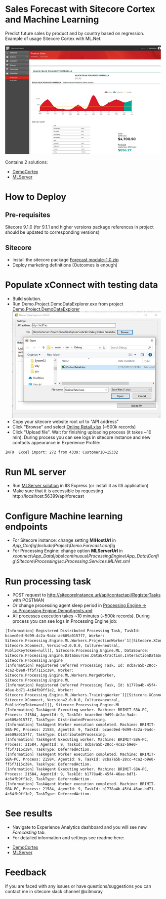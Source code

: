 # Sales Forecast with Sitecore Cortex and Machine Learning
Predict future sales by product and by country based on regression.
Example of usage Sitecore Cortex with ML.Net.

![Forecast](https://github.com/x3mxray/Cortex.Demo.Forecast/blob/master/documentation/images/forecast.jpg)

Contains 2 solutions:
- [DemoCortex](https://github.com/x3mxray/Cortex.Demo.Forecast/tree/master/DemoCortex)
- [MLServer](https://github.com/x3mxray/Cortex.Demo.Forecast/tree/master/MLServer)


# How to Deploy #

## Pre-requisites
Sitecore 9.1.0 (for 9.1.1 and higher versions package references in project should be updated to corresponding versions)

## Sitecore
* Install the sitecore package [Forecast module-1.0.zip](https://github.com/x3mxray/Cortex.Demo.Forecast/blob/master/install/Forecast_module-1.0.zip)
* Deploy marketing definitions (Outcomes is enough)

# Populate xConnect with testing data #
* Build solution.
* Run Demo.Project.DemoDataExplorer.exe from project [Demo.Project.DemoDataExplorer](https://github.com/x3mxray/Cortex.Demo.Forecast/tree/master/DemoCortex/src/Project/DemoDataExplorer/code)
![Data Explorer](https://github.com/x3mxray/Cortex.Demo.Forecast/blob/master/documentation/images/DataExplorer.jpg)
* Copy your sitecore website root url to "API address"
* Click "Browse" and select [Online Retail.xlsx](https://github.com/x3mxray/Cortex.Demo.Forecast/blob/master/install/Online_Retail.xlsx) (~500k records)
* Click "Upload file". Wait for finishing uploading process (it takes ~10 min). During process you can see logs in sitecore instance and new contacts appearance in Experience Profile:
```
INFO  Excel import: 272 from 4339: CustomerID=15332
```

# Run ML server #
* Run [MLServer solution](https://github.com/x3mxray/Cortex.Demo.Forecast/tree/master/MLServer) in IIS Express (or install it as IIS application)
* Make sure that it is accessible by requesting http://localhost:56399/api/forecast

# Configure Machine learning endpoints #
* For Sitecore instance: change setting **MlHostUrl** in *App_Config\Include\Project\Demo.Forecast.config*
* For Processing Engine: change option **MLServerUrl** in *xconnect\App_Data\jobs\continuous\ProcessingEngine\App_Data\Config\Sitecore\Processing\sc.Processing.Services.MLNet.xml*

# Run processing task #
- POST request to http://sitecoreInstance.url/api/contactapi/RegisterTasks with POSTMAN
- Or change processing agent sleep period in [Processing Engine -> sc.Processing.Engine.DemoAgents.xml](https://github.com/x3mxray/Cortex.Demo.Forecast/blob/master/DemoCortex/src/Foundation/ProcessingEngine/code/App_Config/Processing/Demo/sc.Processing.Engine.DemoAgents.xml)
- All processes execution takes ~10 minutes (~500k records). During process you can see logs in Processing Engine job:
```
[Information] Registered Distributed Processing Task, TaskId: bcaec0ed-9d99-4c2a-9a4c-ae609a0157f7, Worker: Sitecore.Processing.Engine.ML.Workers.ProjectionWorker`1[[Sitecore.XConnect.Interaction, Sitecore.XConnect, Version=2.0.0.0, Culture=neutral, PublicKeyToken=null]], Sitecore.Processing.Engine.ML, DataSource: Sitecore.Processing.Engine.DataSources.DataExtraction.InteractionDataSource, Sitecore.Processing.Engine
[Information] Registered Deferred Processing Task, Id: 8cba7a5b-28cc-4ca2-b9e0-ff5f7115c384, Worker: Sitecore.Processing.Engine.ML.Workers.MergeWorker, Sitecore.Processing.Engine.ML
[Information] Registered Deferred Processing Task, Id: b1778a4b-45f4-46ae-bd71-4c64fb9ff1e2, Worker: Sitecore.Processing.Engine.ML.Workers.TrainingWorker`1[[Sitecore.XConnect.Interaction, Sitecore.XConnect, Version=2.0.0.0, Culture=neutral, PublicKeyToken=null]], Sitecore.Processing.Engine.ML
[Information] TaskAgent Executing worker. Machine: BRIMIT-SBA-PC, Process: 21584, AgentId: 9, TaskId: bcaec0ed-9d99-4c2a-9a4c-ae609a0157f7, TaskType: DistributedProcessing.
[Information] TaskAgent Worker execution completed. Machine: BRIMIT-SBA-PC, Process: 21584, AgentId: 9, TaskId: bcaec0ed-9d99-4c2a-9a4c-ae609a0157f7, TaskType: DistributedProcessing.
[Information] TaskAgent Executing worker. Machine: BRIMIT-SBA-PC, Process: 21584, AgentId: 9, TaskId: 8cba7a5b-28cc-4ca2-b9e0-ff5f7115c384, TaskType: DeferredAction.
[Information] TaskAgent Worker execution completed. Machine: BRIMIT-SBA-PC, Process: 21584, AgentId: 9, TaskId: 8cba7a5b-28cc-4ca2-b9e0-ff5f7115c384, TaskType: DeferredAction.
[Information] TaskAgent Executing worker. Machine: BRIMIT-SBA-PC, Process: 21584, AgentId: 9, TaskId: b1778a4b-45f4-46ae-bd71-4c64fb9ff1e2, TaskType: DeferredAction.
[Information] TaskAgent Worker execution completed. Machine: BRIMIT-SBA-PC, Process: 21584, AgentId: 9, TaskId: b1778a4b-45f4-46ae-bd71-4c64fb9ff1e2, TaskType: DeferredAction.
```

# See results #
* Navigate to Experience Analytics dashboard and you will see new *Forecasting* tab.
* For detailed information and settings see readme here:
- [DemoCortex](https://github.com/x3mxray/Cortex.Demo.Forecast/tree/master/DemoCortex)
- [MLServer](https://github.com/x3mxray/Cortex.Demo.Forecast/tree/master/MLServer)

# Feedback #
If you are faced with any issues or have questions/suggestions you can contact me in sitecore slack channel @x3mxray